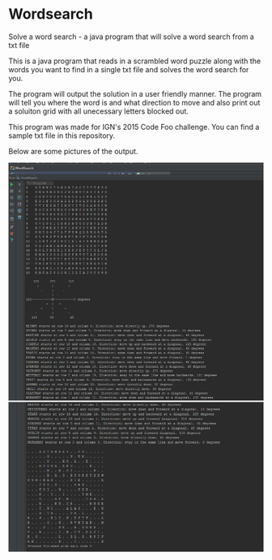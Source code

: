 # Wordsearch
Solve a word search - a java program that will solve a word search from a txt file

This is a java program that reads in a scrambled word puzzle along with the words you want to find in a single txt file and solves the word search for you.

The program will output the solution in a user friendly manner. The program will tell you where the word is and what direction to move and also print out a soluiton grid with all unecessary letters blocked out.

This program was made for IGN's 2015 Code Foo challenge. You can find a sample txt file in this repository.

Below are some pictures of the output. 

![Alt text](/screenshots/ws1.PNG?raw=true)
![Alt text](/screenshots/ws2.PNG?raw=true)
